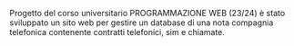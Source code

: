 Progetto del corso universitario PROGRAMMAZIONE WEB (23/24)
è stato sviluppato un sito web per gestire un database di una nota compagnia telefonica contenente contratti telefonici, sim e chiamate.
